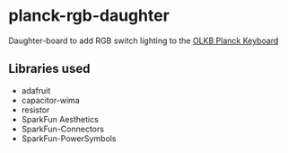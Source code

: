 # planck-rgb-daughter

Daughter-board to add RGB switch lighting to the [OLKB Planck Keyboard](https://olkb.com/planck)

## Libraries used
- adafruit
- capacitor-wima
- resistor
- SparkFun Aesthetics
- SparkFun-Connectors
- SparkFun-PowerSymbols
